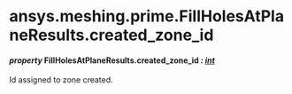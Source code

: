 # ansys.meshing.prime.FillHolesAtPlaneResults.created_zone_id



#### *property* FillHolesAtPlaneResults.created_zone_id *: [int](https://docs.python.org/3.11/library/functions.html#int)*

Id assigned to zone created.

<!-- !! processed by numpydoc !! -->
